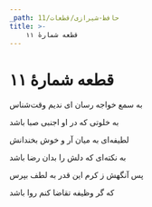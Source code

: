 ```yaml
---
_path: حافظ-شیرازی/قطعات/11
title: >-
    قطعه شمارهٔ ۱۱
---
```

# قطعه شمارهٔ ۱۱

<div class="b" id="bn1"><div class="m1"><p>به سمع خواجه رسان ای ندیم وقت‌شناس</p></div>
<div class="m2"><p>به خلوتی که در او اجنبی صبا باشد</p></div></div>
<div class="b" id="bn2"><div class="m1"><p>لطیفه‌ای به میان آر و خوش بخندانش</p></div>
<div class="m2"><p>به نکته‌ای که دلش را بدان رضا باشد</p></div></div>
<div class="b" id="bn3"><div class="m1"><p>پس آنگهش ز کرم این قدر به لطف بپرس</p></div>
<div class="m2"><p>که گر وظیفه تقاضا کنم روا باشد</p></div></div>
